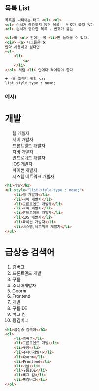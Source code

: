 ## 목록 List

```HTML
목록을 나타내는 태그 <ul> <ol>
<ul> 순서가 중요하지 않은 목록 - 번호가 붙지 않는
<ol> 순서가 중요한 목록 - 번호가 붙는 

<ul>와 <ol> 안에는 꼭 <li>만 들어올 수 있다.
<div> <a> 태그들은 ❌
만약 사용하고 싶다면 
<ol> 
    <li> 
        <a> 
    </li>
</ol> 처럼 <li> 안에다 적어줘야 한다.

➕ ·을 없애기 위한 css 
list-style-type : none; 
```

### 예시)

<h1>개발</h1>
<ul style="list-style-type : none;">
    <li>웹 개발자</li>
    <li>서버 개발자</li>
    <li>프론트엔드 개발자</li>
    <li>자바 개발자</li>
    <li>안드로이드 개발자</li>
    <li>iOS 개발자</li>
    <li>파이썬 개발자</li>
    <li>시스템,네트워크 개발자</li>
</ul>

```HTML
<h1>개발</h1>
<ul style="list-style-type : none;">
    <li>웹 개발자</li>
    <li>서버 개발자</li>
    <li>프론트엔드 개발자</li>
    <li>자바 개발자</li>
    <li>안드로이드 개발자</li>
    <li>iOS 개발자</li>
    <li>파이썬 개발자</li>
    <li>시스템,네트워크 개발자</li>
</ul>
```

<h1>급상승 검색어</h1>
<ol>
    <li>김버그</li>
    <li>프론트엔드 개발</li>
    <li>구름</li>
    <li>주니어개발자</li>
    <li>Goorm</li>
    <li>Frontend</li>
    <li>개발</li>
    <li>구름IDE</li>
    <li>버그 킴</li>
    <li>튕김버그</li>
</ol>

```HTML
<h1>급상승 검색어</h1>
<ol>
    <li>김버그</li>
    <li>프론트엔드 개발</li>
    <li>구름</li>
    <li>주니어개발자</li>
    <li>Goorm</li>
    <li>Frontend</li>
    <li>개발</li>
    <li>구름IDE</li>
    <li>버그 킴</li>
    <li>튕김버그</li>
</ol>
```